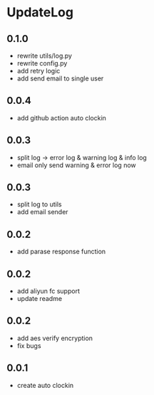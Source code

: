 # UpdateLog

## 0.1.0

- rewrite utils/log.py
- rewrite config.py
- add retry logic
- add send email to single user

## 0.0.4

- add github action auto clockin

## 0.0.3

- split log -> error log & warning log & info log
- email only send warning & error log now

## 0.0.3

- split log to utils
- add email sender

## 0.0.2

- add parase response function

## 0.0.2

- add aliyun fc support
- update readme

## 0.0.2

- add aes verify encryption
- fix bugs

## 0.0.1

- create auto clockin